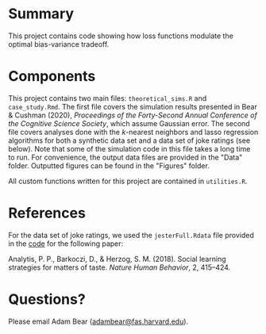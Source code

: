 # Summary

This project contains code showing how loss functions modulate the optimal bias-variance tradeoff. 

# Components

This project contains two main files: `theoretical_sims.R` and `case_study.Rmd`. The first file covers the simulation results presented in Bear & Cushman (2020), *Proceedings of the Forty-Second Annual Conference of the Cognitive Science Society*, which assume Gaussian error. The second file covers analyses done with the *k*-nearest neighbors and lasso regression algorithms for both a synthetic data set and a data set of joke ratings (see below). Note that some of the simulation code in this file takes a long time to run. For convenience, the output data files are provided in the "Data" folder. Outputted figures can be found in the "Figures" folder.

All custom functions written for this project are contained in `utilities.R`. 

# References

For the data set of joke ratings, we used the `jesterFull.Rdata` file provided in the [code](https://osf.io/gscvh/) for the following paper:

Analytis, P. P., Barkoczi, D., & Herzog, S. M. (2018). Social learning strategies for matters of taste. *Nature Human Behavior*, 2, 415–424. 

# Questions?

Please email Adam Bear ([adambear@fas.harvard.edu](mailto:adambear@fas.harvard.edu)).
